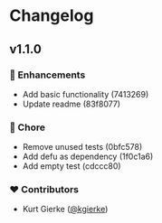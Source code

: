 # Changelog


## v1.1.0


### 🚀 Enhancements

- Add basic functionality (7413269)
- Update readme (83f8077)

### 🏡 Chore

- Remove unused tests (0bfc578)
- Add defu as dependency (1f0c1a6)
- Add empty test (cdccc80)

### ❤️  Contributors

- Kurt Gierke ([@kgierke](http://github.com/kgierke))

